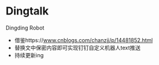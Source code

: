 # Dingtalk
Dingding Robot
- 借鉴https://www.cnblogs.com/chanzjj/p/14481852.html
- 替换文中保密内容即可实现钉钉自定义机器人text推送
- 持续更新ing
